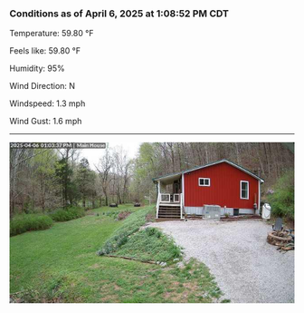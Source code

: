 ### Conditions as of April 6, 2025 at 1:08:52 PM CDT 

Temperature: 59.80 &deg;F

Feels like: 59.80 &deg;F

Humidity: 95%

Wind Direction: N

Windspeed: 1.3 mph

Wind Gust: 1.6 mph

---

<img src="./images/latest.jpeg"/>

